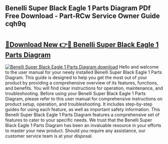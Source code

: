 ## Benelli Super Black Eagle 1 Parts Diagram PDf Free Download - Part-RCw Service Owner Guide cqh9q

# <h2><a href="http://dfsae5.blite.top/?on=Benelli+Super+Black+Eagle+1+Parts+Diagram">🔗Download New 👉🔴 Benelli Super Black Eagle 1 Parts Diagram</a></h2>

[![Benelli Super Black Eagle 1 Parts Diagram download](https://i.imgur.com/lujVjoI.png)](http://dfsae5.blite.top/?on=Benelli+Super+Black+Eagle+1+Parts+Diagram)
Hello and welcome to the user manual for your newly installed Benelli Super Black Eagle 1 Parts Diagram. This guide is designed to help you get the most out of your product by providing a comprehensive overview of its features, functions, and benefits. You will find clear instructions for operation, maintenance, and troubleshooting. Before using your Benelli Super Black Eagle 1 Parts Diagram, please refer to this user manual for comprehensive instructions on product setup, operation, and troubleshooting. It includes step-by-step guides for using each feature, as well as important safety information. This Benelli Super Black Eagle 1 Parts Diagram features a comprehensive set of features to cater to your specific needs. We trust that the Benelli Super Black Eagle 1 Parts Diagram has been an invaluable resource in your efforts to master your new product. Should you require any assistance, our customer service team is at your disposal.
